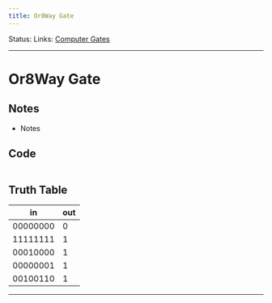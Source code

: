 ```yaml
---
title: Or8Way Gate
---
```

Status:
Links: [Computer Gates](out/computer-gates.md)
___
# Or8Way Gate
## Notes
- Notes

## Code
```

```
## Truth Table
in | out
-- | --
00000000  |  0 
11111111  |  1  
00010000  |  1  
00000001  |  1  
00100110  |  1 
___